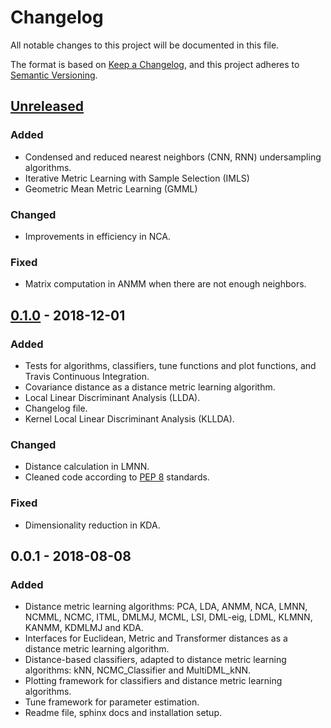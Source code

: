 # Changelog
All notable changes to this project will be documented in this file.

The format is based on [Keep a Changelog](https://keepachangelog.com/en/1.0.0/),
and this project adheres to [Semantic Versioning](https://semver.org/spec/v2.0.0.html).

## [Unreleased]

### Added

- Condensed and reduced nearest neighbors (CNN, RNN) undersampling algorithms.
- Iterative Metric Learning with Sample Selection (IMLS)
- Geometric Mean Metric Learning (GMML)

### Changed

- Improvements in efficiency in NCA.

### Fixed

- Matrix computation in ANMM when there are not enough neighbors.

## [0.1.0] - 2018-12-01

### Added

- Tests for algorithms, classifiers, tune functions and plot functions, and Travis Continuous Integration.
- Covariance distance as a distance metric learning algorithm.
- Local Linear Discriminant Analysis (LLDA).
- Changelog file.
- Kernel Local Linear Discriminant Analysis (KLLDA).

### Changed

- Distance calculation in LMNN.
- Cleaned code according to [PEP 8](https://www.python.org/dev/peps/pep-0008/) standards.

### Fixed

- Dimensionality reduction in KDA.


## 0.0.1 - 2018-08-08

### Added

- Distance metric learning algorithms: PCA, LDA, ANMM, NCA, LMNN, NCMML, NCMC, ITML, DMLMJ, MCML, LSI, DML-eig, LDML, KLMNN, KANMM, KDMLMJ and KDA.
- Interfaces for Euclidean, Metric and Transformer distances as a distance metric learning algorithm.
- Distance-based classifiers, adapted to distance metric learning algorithms: kNN, NCMC_Classifier and MultiDML\_kNN.
- Plotting framework for classifiers and distance metric learning algorithms.
- Tune framework for parameter estimation.
- Readme file, sphinx docs and installation setup.


[Unreleased]: https://github.com/jlsuarezdiaz/pyDML/compare/v0.1.0...HEAD
[0.1.0]: https://github.com/jlsuarezdiaz/pyDML/compare/v0.0.1...v0.1.0

<!-- (Valid tags are: ADDED, CHANGED, FIXED, REMOVED, DEPRECATED, SECURITY) -->
